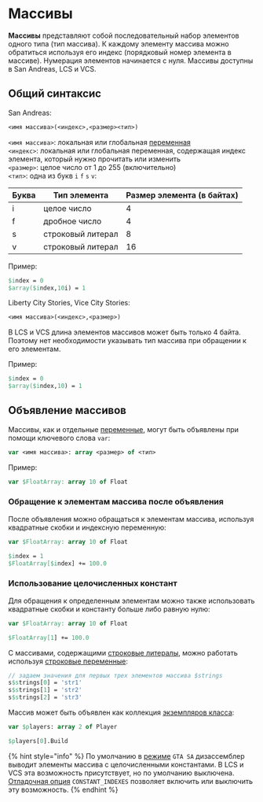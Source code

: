 # Массивы

**Массивы** представляют собой последовательный набор элементов одного типа (тип массива). К каждому элементу массива можно обратиться используя его индекс (порядковый номер элемента в массиве). Нумерация элементов начинается с нуля. Массивы доступны в San Andreas, LCS и VCS.

## Общий синтаксис

San Andreas:

```pascal
<имя массива>(<индекс>,<размер><тип>)
```

`<имя массива>`: локальная или глобальная [переменная](variables.md)\
`<индекс>`: локальная или глобальная переменная, содержащая индекс элемента, который нужно прочитать или изменить\
`<размер>`: целое число от 1 до 255 (включительно)\
`<тип>`: одна из букв `i` `f` `s` `v`:

| Буква | Тип элемента      | Размер элемента (в байтах) |
| ----- | ----------------- | -------------------------- |
| i     | целое число       | 4                          |
| f     | дробное число     | 4                          |
| s     | строковый литерал | 8                          |
| v     | строковый литерал | 16                         |

Пример:

```pascal
$index = 0
$array($index,10i) = 1
```

Liberty City Stories, Vice City Stories:

```pascal
<имя массива>(<индекс>,<размер>)
```

В LCS и VCS длина элементов массивов может быть только 4 байта. Поэтому нет необходимости указывать тип массива при обращении к его элементам.

Пример:

```pascal
$index = 0
$array($index,10) = 1
```

## Объявление массивов

Массивы, как и отдельные [переменные](variables.md), могут быть объявлены при помощи ключевого слова `var`:

```pascal
var <имя массива>: array <размер> of <тип>
```

Пример:

```pascal
var $FloatArray: array 10 of Float
```

### Обращение к элементам массива после объявления

После объявления можно обращаться к элементам массива, используя квадратные скобки и индексную переменную:

```pascal
var $FloatArray: array 10 of Float

$index = 1
$FloatArray[$index] += 100.0
```

### Использование целочисленных констант

Для обращения к определенным элементам можно также использовать квадратные скобки и константу больше либо равную нулю:

```pascal
var $FloatArray: array 10 of Float

$FloatArray[1] += 100.0
```

С массивами, содержащими [строковые литералы](data-types.md#strokovye-literaly), можно работать используя [строковые переменные](data-types.md#strokovye-peremennye): &#x20;

```pascal
// задаем значения для первых трех элементов массива $strings
s$strings[0] = 'str1'
s$strings[1] = 'str2'
s$strings[2] = 'str3'
```

Массив может быть объявлен как коллекция [экземпляров класса](classes.md#ekzemplyary-klassa):

```pascal
var $players: array 2 of Player

$players[0].Build 
```

{% hint style="info" %}
По умолчанию в [режиме](../edit-modes/) `GTA SA` дизассемблер выводит элементы массива с целочисленными константами. В LCS и VCS эта возможность присутствует, но по умолчанию выключена. [Отладочная опция](../editor/console.md#constant\_indexes) `CONSTANT_INDEXES` позволяет включить или выключить эту возможность.&#x20;
{% endhint %}
